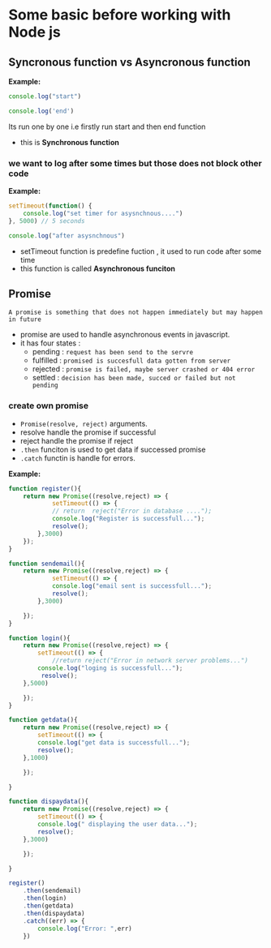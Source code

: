 # Some basic before working with Node js

## Syncronous function vs Asyncronous function

**Example:**
```js
console.log("start")

console.log('end')
```
Its run one by one i.e firstly run start and then end function
- this is **Synchronous function**

### we want to log after some times but those does not block other code

**Example:**
```js
setTimeout(function() {
    console.log("set timer for asysnchnous....")
}, 5000) // 5 seconds

console.log("after asysnchnous")
```
 - setTimeout function is predefine fuction , it used to run code after some time
 - this function is called **Asynchronous funciton**


## Promise
`A promise is something that does not happen immediately but may happen in future`
- promise are used to handle asynchronous events in javascript.
- it has four states :
    - pending : `request has been send to the servre`
    - fulfilled : `promised is succesfull data gotten from server`
    - rejected : `promise is failed, maybe server crashed or 404 error`
    - settled : `decision has been made, succed or failed but not pending`

### create own promise
- `Promise(resolve, reject)` arguments.
- resolve handle the promise if successful 
- reject handle the promise if reject
- `.then` funciton is used to get data if successed promise
- `.catch` functin is handle for errors.

**Example:**

```js
function register(){
    return new Promise((resolve,reject) => {
            setTimeout(() => {
            // return  reject("Error in database ....");
            console.log("Register is successfull...");
            resolve();
        },3000)
    });
}
```

```js
function sendemail(){
    return new Promise((resolve,reject) => {
            setTimeout(() => {
            console.log("email sent is successfull...");
            resolve();
        },3000)

    });
}
```

```js
function login(){
    return new Promise((resolve,reject) => {
        setTimeout(() => {
            //return reject("Error in network server problems...")
        console.log("loging is successfull...");
         resolve();
    },5000)

    });
}
```

```js
function getdata(){
    return new Promise((resolve,reject) => {
        setTimeout(() => {
        console.log("get data is successfull...");
        resolve();
    },1000)

    });

}
```

```js
function dispaydata(){
    return new Promise((resolve,reject) => {
        setTimeout(() => {
        console.log(" displaying the user data...");
        resolve();
    },3000)

    });

}
```

```js
register()
    .then(sendemail)
    .then(login)
    .then(getdata)
    .then(dispaydata)
    .catch((err) => {
        console.log("Error: ",err)
    })
```
